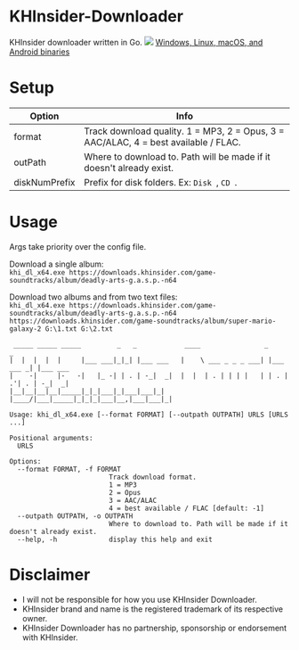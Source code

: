 # KHInsider-Downloader
KHInsider downloader written in Go.
![](https://i.imgur.com/4IRZAJq.png)
[Windows, Linux, macOS, and Android binaries](https://github.com/Sorrow446/KHInsider-Downloader/releases)

# Setup
|Option|Info|
| --- | --- |
|format|Track download quality. 1 = MP3, 2 = Opus, 3 = AAC/ALAC, 4 = best available / FLAC.
|outPath|Where to download to. Path will be made if it doesn't already exist.
|diskNumPrefix|Prefix for disk folders. Ex: `Disk `, `CD `.

# Usage
Args take priority over the config file.

Download a single album:   
`khi_dl_x64.exe https://downloads.khinsider.com/game-soundtracks/album/deadly-arts-g.a.s.p.-n64`

Download two albums and from two text files:   
`khi_dl_x64.exe https://downloads.khinsider.com/game-soundtracks/album/deadly-arts-g.a.s.p.-n64 https://downloads.khinsider.com/game-soundtracks/album/super-mario-galaxy-2 G:\1.txt G:\2.txt`

```
 _____ _____ _____         _   _            ____                _           _
|  |  |  |  |     |___ ___|_|_| |___ ___   |    \ ___ _ _ _ ___| |___ ___ _| |___ ___
|    -|     |-   -|   |_ -| | . | -_|  _|  |  |  | . | | | |   | | . | .'| . | -_|  _|
|__|__|__|__|_____|_|_|___|_|___|___|_|    |____/|___|_____|_|_|_|___|__,|___|___|_|

Usage: khi_dl_x64.exe [--format FORMAT] [--outpath OUTPATH] URLS [URLS ...]

Positional arguments:
  URLS

Options:
  --format FORMAT, -f FORMAT
                         Track download format.
                         1 = MP3
                         2 = Opus
                         3 = AAC/ALAC
                         4 = best available / FLAC [default: -1]
  --outpath OUTPATH, -o OUTPATH
                         Where to download to. Path will be made if it doesn't already exist.
  --help, -h             display this help and exit
  ```
  
  # Disclaimer
- I will not be responsible for how you use KHInsider Downloader.    
- KHInsider brand and name is the registered trademark of its respective owner.    
- KHInsider Downloader has no partnership, sponsorship or endorsement with KHInsider.
